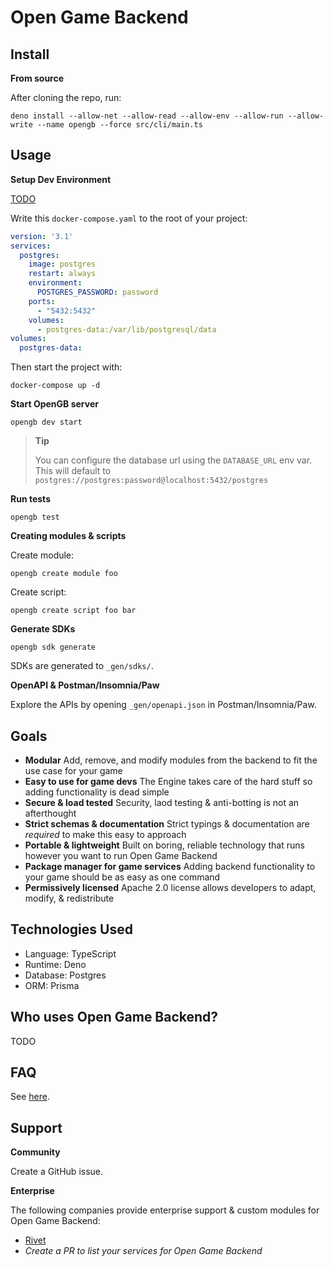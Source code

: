 # Open Game Backend

## Install

<!--
 **From GitHub (recommended)**

```
deno install --allow-net --allow-read --allow-env --allow-run --allow-write --name opengb --force https://raw.githubusercontent.com/rivet-gg/open-game-services-engine/main/src/cli/main.ts
```
-->

**From source**

After cloning the repo, run:

```
deno install --allow-net --allow-read --allow-env --allow-run --allow-write --name opengb --force src/cli/main.ts
```

## Usage

**Setup Dev Environment**

[TODO](https://github.com/rivet-gg/open-game-services-engine/issues/84)

Write this `docker-compose.yaml` to the root of your project:

```yaml
version: '3.1'
services:
  postgres:
    image: postgres
    restart: always
    environment:
      POSTGRES_PASSWORD: password
    ports:
      - "5432:5432"
    volumes:
      - postgres-data:/var/lib/postgresql/data
volumes:
  postgres-data:
```

Then start the project with:

```
docker-compose up -d
```

**Start OpenGB server**

```
opengb dev start
```

> **Tip**
>
> You can configure the database url using the `DATABASE_URL` env var. This will
default to `postgres://postgres:password@localhost:5432/postgres`

**Run tests**

```
opengb test
```

**Creating modules & scripts**

Create module:

```
opengb create module foo
```

Create script:

```
opengb create script foo bar
```

**Generate SDKs**

```
opengb sdk generate
```

SDKs are generated to `_gen/sdks/`.

**OpenAPI & Postman/Insomnia/Paw**

Explore the APIs by opening `_gen/openapi.json` in Postman/Insomnia/Paw.

## Goals

- **Modular** Add, remove, and modify modules from the backend to fit the use
  case for your game
- **Easy to use for game devs** The Engine takes care of the hard stuff so
  adding functionality is dead simple
- **Secure & load tested** Security, laod testing & anti-botting is not an
  afterthought
- **Strict schemas & documentation** Strict typings & documentation are
  _required_ to make this easy to approach
- **Portable & lightweight** Built on boring, reliable technology that runs
  however you want to run Open Game Backend
- **Package manager for game services** Adding backend functionality to your
  game should be as easy as one command
- **Permissively licensed** Apache 2.0 license allows developers to adapt,
  modify, & redistribute

## Technologies Used

- Language: TypeScript
- Runtime: Deno
- Database: Postgres
- ORM: Prisma

## Who uses Open Game Backend?

TODO

## FAQ

See [here](./docs/FAQ.md).

## Support

**Community**

Create a GitHub issue.

**Enterprise**

The following companies provide enterprise support & custom modules for Open Game Backend:

- [Rivet](https://rivet.gg/support)
- _Create a PR to list your services for Open Game Backend_
